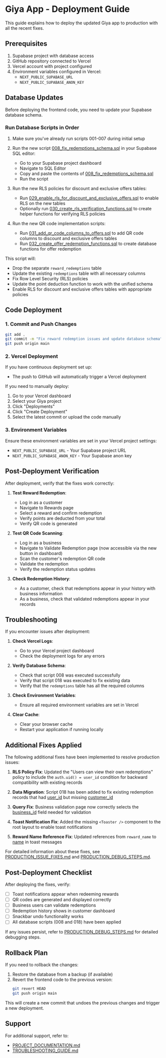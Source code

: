 # Giya App - Deployment Guide

This guide explains how to deploy the updated Giya app to production with all the recent fixes.

## Prerequisites

1. Supabase project with database access
2. GitHub repository connected to Vercel
3. Vercel account with project configured
4. Environment variables configured in Vercel:
   - `NEXT_PUBLIC_SUPABASE_URL`
   - `NEXT_PUBLIC_SUPABASE_ANON_KEY`

## Database Updates

Before deploying the frontend code, you need to update your Supabase database schema.

### Run Database Scripts in Order

1. Make sure you've already run scripts 001-007 during initial setup
2. Run the new script [008_fix_redemptions_schema.sql](file:///c%3A/Users/User/OneDrive/Desktop/giya/scripts/008_fix_redemptions_schema.sql) in your Supabase SQL editor:
   - Go to your Supabase project dashboard
   - Navigate to SQL Editor
   - Copy and paste the contents of [008_fix_redemptions_schema.sql](file:///c%3A/Users/User/OneDrive/Desktop/giya/scripts/008_fix_redemptions_schema.sql)
   - Run the script

3. Run the new RLS policies for discount and exclusive offers tables:
   - Run [029_enable_rls_for_discount_and_exclusive_offers.sql](file:///c%3A/Users/User/OneDrive/Desktop/giya/scripts/029_enable_rls_for_discount_and_exclusive_offers.sql) to enable RLS on the new tables
   - Optionally run [030_create_rls_verification_functions.sql](file:///c%3A/Users/User/OneDrive/Desktop/giya/scripts/030_create_rls_verification_functions.sql) to create helper functions for verifying RLS policies

4. Run the new QR code implementation scripts:
   - Run [031_add_qr_code_columns_to_offers.sql](file:///c%3A/Users/User/OneDrive/Desktop/giya/scripts/031_add_qr_code_columns_to_offers.sql) to add QR code columns to discount and exclusive offers tables
   - Run [032_create_offer_redemption_functions.sql](file:///c%3A/Users/User/OneDrive/Desktop/giya/scripts/032_create_offer_redemption_functions.sql) to create database functions for offer redemption

This script will:
- Drop the separate `reward_redemptions` table
- Update the existing `redemptions` table with all necessary columns
- Fix Row Level Security (RLS) policies
- Update the point deduction function to work with the unified schema
- Enable RLS for discount and exclusive offers tables with appropriate policies

## Code Deployment

### 1. Commit and Push Changes

```bash
git add .
git commit -m "Fix reward redemption issues and update database schema"
git push origin main
```

### 2. Vercel Deployment

If you have continuous deployment set up:
- The push to GitHub will automatically trigger a Vercel deployment

If you need to manually deploy:
1. Go to your Vercel dashboard
2. Select your Giya project
3. Click "Deployments"
4. Click "Create Deployment"
5. Select the latest commit or upload the code manually

### 3. Environment Variables

Ensure these environment variables are set in your Vercel project settings:
- `NEXT_PUBLIC_SUPABASE_URL` - Your Supabase project URL
- `NEXT_PUBLIC_SUPABASE_ANON_KEY` - Your Supabase anon key

## Post-Deployment Verification

After deployment, verify that the fixes work correctly:

1. **Test Reward Redemption**:
   - Log in as a customer
   - Navigate to Rewards page
   - Select a reward and confirm redemption
   - Verify points are deducted from your total
   - Verify QR code is generated

2. **Test QR Code Scanning**:
   - Log in as a business
   - Navigate to Validate Redemption page (now accessible via the new button in dashboard)
   - Scan the customer's redemption QR code
   - Validate the redemption
   - Verify the redemption status updates

3. **Check Redemption History**:
   - As a customer, check that redemptions appear in your history with business information
   - As a business, check that validated redemptions appear in your records

## Troubleshooting

If you encounter issues after deployment:

1. **Check Vercel Logs**:
   - Go to your Vercel project dashboard
   - Check the deployment logs for any errors

2. **Verify Database Schema**:
   - Check that script 008 was executed successfully
   - Verify that script 018 was executed to fix existing data
   - Verify that the `redemptions` table has all the required columns

3. **Check Environment Variables**:
   - Ensure all required environment variables are set in Vercel

4. **Clear Cache**:
   - Clear your browser cache
   - Restart your application if running locally

## Additional Fixes Applied

The following additional fixes have been implemented to resolve production issues:

1. **RLS Policy Fix**: Updated the "Users can view their own redemptions" policy to include the `auth.uid() = user_id` condition for backward compatibility with existing records

2. **Data Migration**: Script 018 has been added to fix existing redemption records that had [user_id](file:///c%3A/Users/User/OneDrive/Desktop/giya/scripts/001_create_tables.sql#L97-L97) but missing [customer_id](file:///c%3A/Users/User/OneDrive/Desktop/giya/scripts/007_update_redemptions_table.sql#L3-L3)

3. **Query Fix**: Business validation page now correctly selects the [business_id](file:///c%3A/Users/User/OneDrive/Desktop/giya/scripts/007_update_redemptions_table.sql#L4-L4) field needed for validation

4. **Toast Notification Fix**: Added the missing `<Toaster />` component to the root layout to enable toast notifications

5. **Reward Name Reference Fix**: Updated references from `reward_name` to [name](file://c:\Users\User\OneDrive\Desktop\giya\app\business\[id]\page.tsx#L39-L39) in toast messages

For detailed information about these fixes, see [PRODUCTION_ISSUE_FIXES.md](file:///c%3A/Users/User/OneDrive/Desktop/giya/PRODUCTION_ISSUE_FIXES.md) and [PRODUCTION_DEBUG_STEPS.md](file:///c%3A/Users/User/OneDrive/Desktop/giya/PRODUCTION_DEBUG_STEPS.md).

## Post-Deployment Checklist

After deploying the fixes, verify:

- [ ] Toast notifications appear when redeeming rewards
- [ ] QR codes are generated and displayed correctly
- [ ] Business users can validate redemptions
- [ ] Redemption history shows in customer dashboard
- [ ] Snackbar undo functionality works
- [ ] All database scripts (008 and 018) have been applied

If any issues persist, refer to [PRODUCTION_DEBUG_STEPS.md](file:///c%3A/Users/User/OneDrive/Desktop/giya/PRODUCTION_DEBUG_STEPS.md) for detailed debugging steps.

## Rollback Plan

If you need to rollback the changes:

1. Restore the database from a backup (if available)
2. Revert the frontend code to the previous version:
   ```bash
   git revert HEAD
   git push origin main
   ```

This will create a new commit that undoes the previous changes and trigger a new deployment.

## Support

For additional support, refer to:
- [PROJECT_DOCUMENTATION.md](file:///c%3A/Users/User/OneDrive/Desktop/giya/PROJECT_DOCUMENTATION.md)
- [TROUBLESHOOTING_GUIDE.md](file:///c%3A/Users/User/OneDrive/Desktop/giya/TROUBLESHOOTING_GUIDE.md)